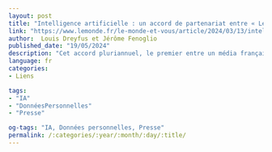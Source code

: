 ```yaml
---
layout: post
title: "Intelligence artificielle : un accord de partenariat entre « Le Monde » et OpenAI"
link: "https://www.lemonde.fr/le-monde-et-vous/article/2024/03/13/intelligence-artificielle-un-accord-de-partenariat-entre-le-monde-et-openai_6221836_6065879.html"
author:  Louis Dreyfus et Jérôme Fenoglio
published_date: "19/05/2024"
description: "Cet accord pluriannuel, le premier entre un média français et un acteur majeur de l’IA, permettra à la société de s’appuyer sur le corpus du journal pour établir et fiabiliser les réponses de son outil ChatGPT, moyennant une source significative de revenus supplémentaires. "
language: fr
categories:
- Liens

tags:
- "IA"
- "DonnéesPersonnelles"
- "Presse"

og-tags: "IA, Données personnelles, Presse"
permalink: /:categories/:year/:month/:day/:title/
---
```

